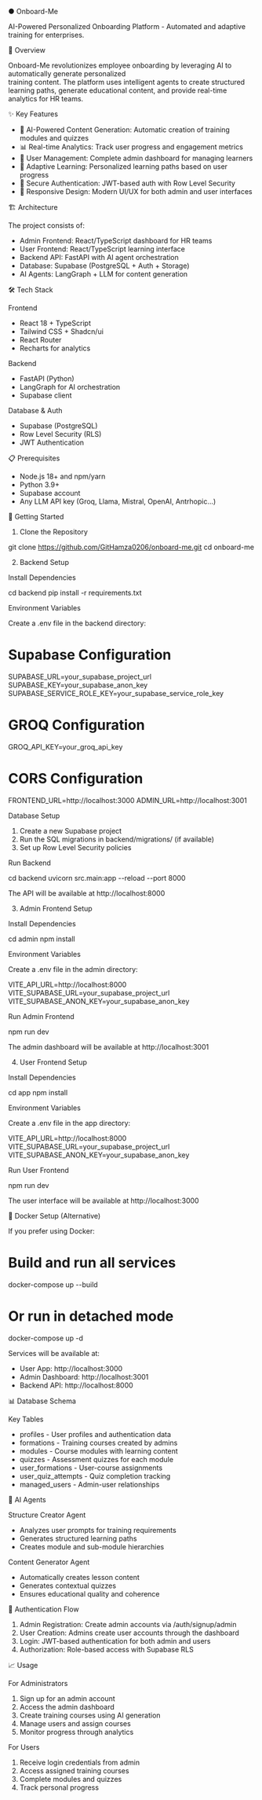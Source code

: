 ● Onboard-Me

  AI-Powered Personalized Onboarding Platform - Automated and adaptive training for enterprises.

  🚀 Overview

  Onboard-Me revolutionizes employee onboarding by leveraging AI to automatically generate personalized        
  training content. The platform uses intelligent agents to create structured learning paths, generate
  educational content, and provide real-time analytics for HR teams.

  ✨ Key Features

  - 🤖 AI-Powered Content Generation: Automatic creation of training modules and quizzes
  - 📊 Real-time Analytics: Track user progress and engagement metrics
  - 👥 User Management: Complete admin dashboard for managing learners
  - 🎯 Adaptive Learning: Personalized learning paths based on user progress
  - 🔐 Secure Authentication: JWT-based auth with Row Level Security
  - 📱 Responsive Design: Modern UI/UX for both admin and user interfaces

  🏗️ Architecture

  The project consists of:
  - Admin Frontend: React/TypeScript dashboard for HR teams
  - User Frontend: React/TypeScript learning interface
  - Backend API: FastAPI with AI agent orchestration
  - Database: Supabase (PostgreSQL + Auth + Storage)
  - AI Agents: LangGraph + LLM for content generation

  🛠️ Tech Stack

  Frontend

  - React 18 + TypeScript
  - Tailwind CSS + Shadcn/ui
  - React Router
  - Recharts for analytics

  Backend

  - FastAPI (Python)
  - LangGraph for AI orchestration
  - Supabase client

  Database & Auth

  - Supabase (PostgreSQL)
  - Row Level Security (RLS)
  - JWT Authentication

  📋 Prerequisites

  - Node.js 18+ and npm/yarn
  - Python 3.9+
  - Supabase account
  - Any LLM API key (Groq, Llama, Mistral, OpenAI, Antrhopic...)

  🚀 Getting Started

  1. Clone the Repository

  git clone https://github.com/GitHamza0206/onboard-me.git
  cd onboard-me

  2. Backend Setup

  Install Dependencies

  cd backend
  pip install -r requirements.txt

  Environment Variables

  Create a .env file in the backend directory:

  # Supabase Configuration
  SUPABASE_URL=your_supabase_project_url
  SUPABASE_KEY=your_supabase_anon_key
  SUPABASE_SERVICE_ROLE_KEY=your_supabase_service_role_key

  # GROQ Configuration
  GROQ_API_KEY=your_groq_api_key

  # CORS Configuration
  FRONTEND_URL=http://localhost:3000
  ADMIN_URL=http://localhost:3001

  Database Setup

  1. Create a new Supabase project
  2. Run the SQL migrations in backend/migrations/ (if available)
  3. Set up Row Level Security policies

  Run Backend

  cd backend
  uvicorn src.main:app --reload --port 8000

  The API will be available at http://localhost:8000

  3. Admin Frontend Setup

  Install Dependencies

  cd admin
  npm install

  Environment Variables

  Create a .env file in the admin directory:

  VITE_API_URL=http://localhost:8000
  VITE_SUPABASE_URL=your_supabase_project_url
  VITE_SUPABASE_ANON_KEY=your_supabase_anon_key

  Run Admin Frontend

  npm run dev

  The admin dashboard will be available at http://localhost:3001

  4. User Frontend Setup

  Install Dependencies

  cd app
  npm install

  Environment Variables

  Create a .env file in the app directory:

  VITE_API_URL=http://localhost:8000
  VITE_SUPABASE_URL=your_supabase_project_url
  VITE_SUPABASE_ANON_KEY=your_supabase_anon_key

  Run User Frontend

  npm run dev

  The user interface will be available at http://localhost:3000

  🐳 Docker Setup (Alternative)

  If you prefer using Docker:

  # Build and run all services
  docker-compose up --build

  # Or run in detached mode
  docker-compose up -d

  Services will be available at:
  - User App: http://localhost:3000
  - Admin Dashboard: http://localhost:3001
  - Backend API: http://localhost:8000

  📊 Database Schema

  Key Tables

  - profiles - User profiles and authentication data
  - formations - Training courses created by admins
  - modules - Course modules with learning content
  - quizzes - Assessment quizzes for each module
  - user_formations - User-course assignments
  - user_quiz_attempts - Quiz completion tracking
  - managed_users - Admin-user relationships

  🤖 AI Agents

  Structure Creator Agent

  - Analyzes user prompts for training requirements
  - Generates structured learning paths
  - Creates module and sub-module hierarchies

  Content Generator Agent

  - Automatically creates lesson content
  - Generates contextual quizzes
  - Ensures educational quality and coherence

  🔐 Authentication Flow

  1. Admin Registration: Create admin accounts via /auth/signup/admin
  2. User Creation: Admins create user accounts through the dashboard
  3. Login: JWT-based authentication for both admin and users
  4. Authorization: Role-based access with Supabase RLS

  📈 Usage

  For Administrators

  1. Sign up for an admin account
  2. Access the admin dashboard
  3. Create training courses using AI generation
  4. Manage users and assign courses
  5. Monitor progress through analytics

  For Users

  1. Receive login credentials from admin
  2. Access assigned training courses
  3. Complete modules and quizzes
  4. Track personal progress